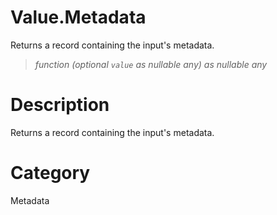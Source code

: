﻿# Value.Metadata
Returns a record containing the input's metadata.
> _function (optional <code>value</code> as nullable any) as nullable any_
# Description 
Returns a record containing the input's metadata.
# Category 
Metadata

